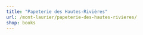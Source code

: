 ```yaml
---
title: "Papeterie des Hautes-Rivières"
url: /mont-laurier/papeterie-des-hautes-rivieres/
shop: books
---
```

